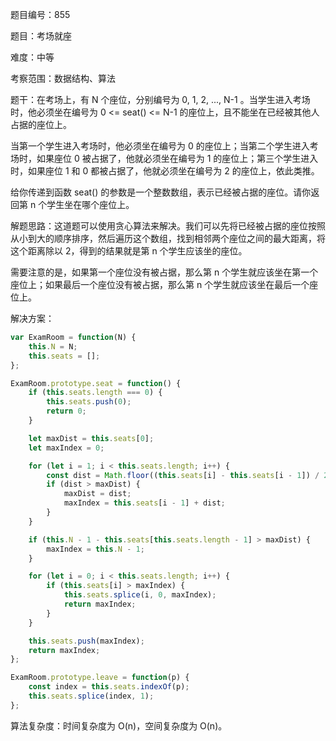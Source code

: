 题目编号：855

题目：考场就座

难度：中等

考察范围：数据结构、算法

题干：在考场上，有 N 个座位，分别编号为 0, 1, 2, ..., N-1 。当学生进入考场时，他必须坐在编号为 0 <= seat() <= N-1 的座位上，且不能坐在已经被其他人占据的座位上。

当第一个学生进入考场时，他必须坐在编号为 0 的座位上；当第二个学生进入考场时，如果座位 0 被占据了，他就必须坐在编号为 1 的座位上；第三个学生进入时，如果座位 1 和 0 都被占据了，他就必须坐在编号为 2 的座位上，依此类推。

给你传递到函数 seat() 的参数是一个整数数组，表示已经被占据的座位。请你返回第 n 个学生坐在哪个座位上。

解题思路：这道题可以使用贪心算法来解决。我们可以先将已经被占据的座位按照从小到大的顺序排序，然后遍历这个数组，找到相邻两个座位之间的最大距离，将这个距离除以 2，得到的结果就是第 n 个学生应该坐的座位。

需要注意的是，如果第一个座位没有被占据，那么第 n 个学生就应该坐在第一个座位上；如果最后一个座位没有被占据，那么第 n 个学生就应该坐在最后一个座位上。

解决方案：

```javascript
var ExamRoom = function(N) {
    this.N = N;
    this.seats = [];
};

ExamRoom.prototype.seat = function() {
    if (this.seats.length === 0) {
        this.seats.push(0);
        return 0;
    }

    let maxDist = this.seats[0];
    let maxIndex = 0;

    for (let i = 1; i < this.seats.length; i++) {
        const dist = Math.floor((this.seats[i] - this.seats[i - 1]) / 2);
        if (dist > maxDist) {
            maxDist = dist;
            maxIndex = this.seats[i - 1] + dist;
        }
    }

    if (this.N - 1 - this.seats[this.seats.length - 1] > maxDist) {
        maxIndex = this.N - 1;
    }

    for (let i = 0; i < this.seats.length; i++) {
        if (this.seats[i] > maxIndex) {
            this.seats.splice(i, 0, maxIndex);
            return maxIndex;
        }
    }

    this.seats.push(maxIndex);
    return maxIndex;
};

ExamRoom.prototype.leave = function(p) {
    const index = this.seats.indexOf(p);
    this.seats.splice(index, 1);
};
```

算法复杂度：时间复杂度为 O(n)，空间复杂度为 O(n)。